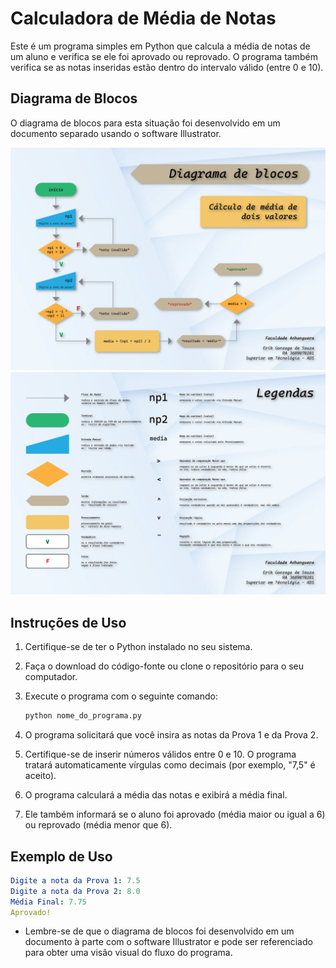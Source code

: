# Calculadora de Média de Notas

Este é um programa simples em Python que calcula a média de notas de um aluno e verifica se ele foi aprovado ou reprovado. O programa também verifica se as notas inseridas estão dentro do intervalo válido (entre 0 e 10).

## Diagrama de Blocos

O diagrama de blocos para esta situação foi desenvolvido em um documento separado usando o software Illustrator.

![Diagrama de Blocos](https://github.com/oErikGonzaga/estudosPython/blob/main/faculdade/ling-programacao/portifolio/portfolio_media_nota_prova/app_media_nota_prova/diagrama/diagrama.png)
![Legenda](https://github.com/oErikGonzaga/estudosPython/blob/main/faculdade/ling-programacao/portifolio/portfolio_media_nota_prova/app_media_nota_prova/diagrama/diagrama_legenda.png)

## Instruções de Uso

1. Certifique-se de ter o Python instalado no seu sistema.

2. Faça o download do código-fonte ou clone o repositório para o seu computador.

3. Execute o programa com o seguinte comando:

   ```python
   python nome_do_programa.py
   
4. O programa solicitará que você insira as notas da Prova 1 e da Prova 2.

5. Certifique-se de inserir números válidos entre 0 e 10. O programa tratará automaticamente vírgulas como decimais (por exemplo, "7,5" é aceito).

6. O programa calculará a média das notas e exibirá a média final.

7. Ele também informará se o aluno foi aprovado (média maior ou igual a 6) ou reprovado (média menor que 6).

## Exemplo de Uso

   ```yaml
Digite a nota da Prova 1: 7.5
Digite a nota da Prova 2: 8.0
Média Final: 7.75
Aprovado!
 ```

* Lembre-se de que o diagrama de blocos foi desenvolvido em um documento à parte com o software Illustrator e pode ser referenciado para obter uma visão visual do fluxo do programa.